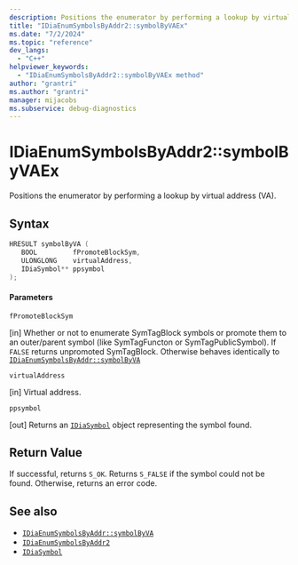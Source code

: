```yaml
---
description: Positions the enumerator by performing a lookup by virtual address (VA). Method of IDiaEnumSymbolsByAddr2.
title: "IDiaEnumSymbolsByAddr2::symbolByVAEx"
ms.date: "7/2/2024"
ms.topic: "reference"
dev_langs:
  - "C++"
helpviewer_keywords:
  - "IDiaEnumSymbolsByAddr2::symbolByVAEx method"
author: "grantri"
ms.author: "grantri"
manager: mijacobs
ms.subservice: debug-diagnostics
---
```


# IDiaEnumSymbolsByAddr2::symbolByVAEx

Positions the enumerator by performing a lookup by virtual address (VA).

## Syntax

```C++
HRESULT symbolByVA (
   BOOL         fPromoteBlockSym,
   ULONGLONG    virtualAddress,
   IDiaSymbol** ppsymbol
);
```

#### Parameters

 `fPromoteBlockSym`

[in] Whether or not to enumerate SymTagBlock symbols or promote them to an outer/parent symbol (like SymTagFuncton or SymTagPublicSymbol). If `FALSE` returns unpromoted SymTagBlock. Otherwise behaves identically to [`IDiaEnumSymbolsByAddr::symbolByVA`](../../debugger/debug-interface-access/idiaenumsymbolsbyaddr-symbolbyva.md)

 `virtualAddress`

[in] Virtual address.

 `ppsymbol`

[out] Returns an [`IDiaSymbol`](../../debugger/debug-interface-access/idiasymbol.md) object representing the symbol found.

## Return Value

 If successful, returns `S_OK`. Returns `S_FALSE` if the symbol could not be found. Otherwise, returns an error code.

## See also

- [`IDiaEnumSymbolsByAddr::symbolByVA`](../../debugger/debug-interface-access/idiaenumsymbolsbyaddr-symbolbyva.md)
- [`IDiaEnumSymbolsByAddr2`](../../debugger/debug-interface-access/idiaenumsymbolsbyaddr2.md)
- [`IDiaSymbol`](../../debugger/debug-interface-access/idiasymbol.md)

